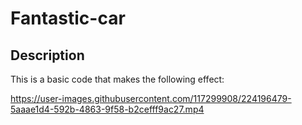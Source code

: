 # Fantastic-car
## Description
This is a basic code that makes the following effect:

https://user-images.githubusercontent.com/117299908/224196479-5aaae1d4-592b-4863-9f58-b2cefff9ac27.mp4

